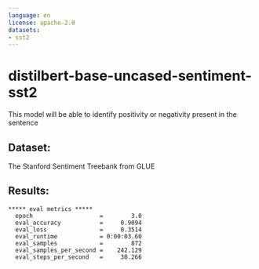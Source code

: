 ```yaml
---
language: en
license: apache-2.0
datasets:
- sst2
---
```


# distilbert-base-uncased-sentiment-sst2
This model will be able to identify positivity or negativity present in the sentence
## Dataset:
The Stanford Sentiment Treebank from GLUE

## Results:
```
***** eval metrics *****
  epoch                   =        3.0
  eval_accuracy           =     0.9094
  eval_loss               =     0.3514
  eval_runtime            = 0:00:03.60
  eval_samples            =        872
  eval_samples_per_second =    242.129
  eval_steps_per_second   =     30.266
```